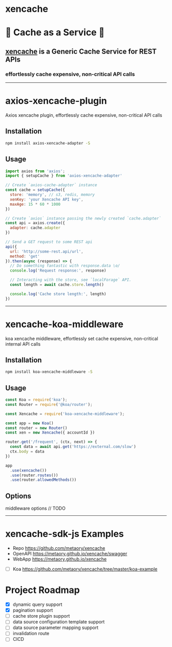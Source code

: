 xencache
======

:poop: Cache as a Service :clown_face:
======================================

## [xencache](https://github.com/metaory/xencache) is a Generic Cache Service for REST APIs

### effortlessly cache expensive, non-critical API calls

***

# axios-xencache-plugin

Axios xencache plugin, effortlessly cache expensive, non-critical API calls

## Installation

```bash
npm install axios-xencache-adapter -S
```

## Usage

```js
import axios from 'axios';
import { setupCache } from 'axios-xencache-adapter'

// Create `axios-cache-adapter` instance
const cache = setupCache({
  store: 'memory', // s3, redis, memory
  xenKey: 'your Xencache API key',
  maxAge: 15 * 60 * 1000
})

// Create `axios` instance passing the newly created `cache.adapter`
const api = axios.create({
  adapter: cache.adapter
})

// Send a GET request to some REST api
api({
  url: 'http://some-rest.api/url',
  method: 'get'
}).then(async (response) => {
  // Do something fantastic with response.data \o/
  console.log('Request response:', response)

  // Interacting with the store, see `localForage` API.
  const length = await cache.store.length()

  console.log('Cache store length:', length)
})
```

***

# xencache-koa-middleware

koa xencache middleware, effortlessly set cache expensive, non-critical internal API calls

## Installation

```bash
npm install koa-xencache-middleware -S
```

## Usage

```js
const Koa = require('koa');
const Router = require('@koa/router');

const Xencache = require('koa-xencache-middleware');

const app = new Koa()
const router = new Router()
const xen = new Xencache({ accountId })

router.get('/frequent', (ctx, next) => {
  const data = await api.get('https://external.com/slow')
  ctx.body = data
})

app
  .use(xencache())
  .use(router.routes())
  .use(router.allowedMethods())

```
## Options
middleware options // TODO

***

xencache-sdk-js Examples
========================
- Repo https://github.com/metaory/xencache
- OpenAPI https://metaory.github.io/xencache/swagger
- WebApp https://metaory.github.io/xencache
- [ ] Koa https://github.com/metaory/xencache/tree/master/koa-example

Project Roadmap
===============
- [X] dynamic query support 
- [X] pagination support
- [ ] cache store plugin support
- [ ] data source configuration template support
- [ ] data source parameter mapping support
- [ ] invalidation route
- [ ] CICD
